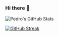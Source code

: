### Hi there 👋


<img src="https://github-readme-stats.vercel.app/api?username=pedroossantos&theme=vue&show_icons=true&hide=stars&hide_border=true" alt="Pedro's GitHub Stats" vertical-align="middle"/>

[![GitHub Streak](https://github-readme-streak-stats.herokuapp.com/?user=pedroossantos&theme=vue&hide_border=true)](https://git.io/streak-stats)
<!--
**pedroossantos/pedroossantos** is a ✨ _special_ ✨ repository because its `README.md` (this file) appears on your GitHub profile.

Here are some ideas to get you started:

- 🔭 I’m currently working on ...
- 🌱 I’m currently learning ...
- 👯 I’m looking to collaborate on ...
- 🤔 I’m looking for help with ...
- 💬 Ask me about ...
- 📫 How to reach me: ...
- 😄 Pronouns: ...
- ⚡ Fun fact: ...
-->
